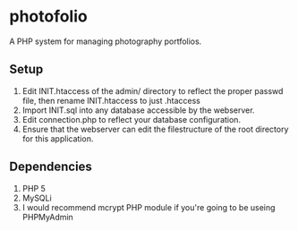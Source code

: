 # photofolio
A PHP system for managing photography portfolios.
## Setup
1. Edit INIT.htaccess of the admin/ directory to reflect the proper passwd file, then rename INIT.htaccess to just .htaccess
1. Import INIT.sql into any database accessible by the webserver.
1. Edit connection.php to reflect your database configuration.
1. Ensure that the webserver can edit the filestructure of the root directory for this application.
## Dependencies
1. PHP 5
1. MySQLi 
1. I would recommend mcrypt PHP module if you're going to be useing PHPMyAdmin
